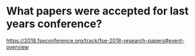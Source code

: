 
# What papers were accepted for last years conference?

https://2018.fseconference.org/track/fse-2018-research-papers#event-overview